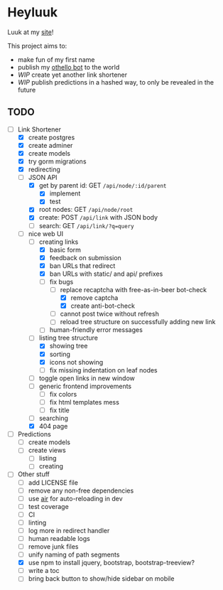 
# Heyluuk

Luuk at my [site](https://heylu.uk/)!

This project aims to:
* make fun of my first name
* publish my [othello bot](https://heylu.uk/at/dots) to the world
* _WIP_ create yet another link shortener
* _WIP_ publish predictions in a hashed way, to only be revealed in the future


## TODO

- [ ] Link Shortener
    - [x] create postgres
    - [x] create adminer
    - [x] create models
    - [x] try gorm migrations
    - [x] redirecting
    - [ ] JSON API
        - [x] get by parent id: GET `/api/node/:id/parent`
            - [x] implement
            - [x] test
        - [x] root nodes: GET `/api/node/root`
        - [x] create: POST `/api/link` with JSON body
        - [ ] search: GET `/api/link/?q=query`
    - [ ] nice web UI
        - [ ] creating links
            - [x] basic form
            - [x] feedback on submission
            - [x] ban URLs that redirect
            - [x] ban URLs with static/ and api/ prefixes
            - [ ] fix bugs
                - [ ] replace recaptcha with free-as-in-beer bot-check
                    - [x] remove captcha
                    - [x] create anti-bot-check
                - [ ] cannot post twice without refresh
                - [ ] reload tree structure on successfully adding new link
            - [ ] human-friendly error messages
        - [ ] listing tree structure
            - [x] showing tree
            - [x] sorting
            - [x] icons not showing
            - [ ] fix missing indentation on leaf nodes
        - [ ] toggle open links in new window
        - [ ] generic frontend improvements
            - [ ] fix colors
            - [ ] fix html templates mess
            - [ ] fix title
        - [ ] searching
        - [x] 404 page

- [ ] Predictions
    - [ ] create models
    - [ ] create views
        - [ ] listing
        - [ ] creating

- [ ] Other stuff
    - [ ] add LICENSE file
    - [ ] remove any non-free dependencies
    - [ ] use [air](https://github.com/cosmtrek/air) for auto-reloading in dev
    - [ ] test coverage
    - [ ] CI
    - [ ] linting
    - [ ] log more in redirect handler
    - [ ] human readable logs
    - [ ] remove junk files
    - [ ] unify naming of path segments
    - [x] use npm to install jquery, bootstrap, bootstrap-treeview?
    - [ ] write a toc
    - [ ] bring back button to show/hide sidebar on mobile